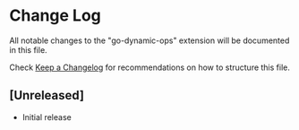 # Change Log

All notable changes to the "go-dynamic-ops" extension will be documented in this file.

Check [Keep a Changelog](http://keepachangelog.com/) for recommendations on how to structure this file.

## [Unreleased]

- Initial release